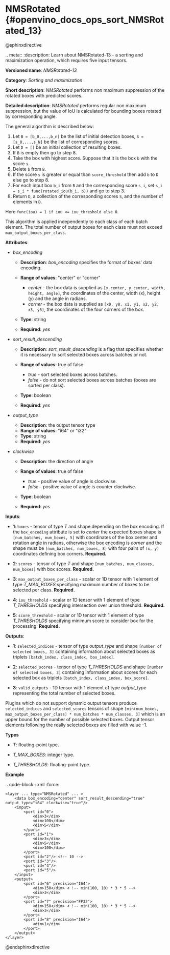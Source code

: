# NMSRotated {#openvino_docs_ops_sort_NMSRotated_13}

@sphinxdirective

.. meta::
  :description: Learn about NMSRotated-13 - a sorting and maximization
                operation, which requires five input tensors.

**Versioned name**: *NMSRotated-13*

**Category**: *Sorting and maximization*

**Short description**: *NMSRotated* performs non maximum suppression of the rotated boxes with predicted scores.

**Detailed description**: *NMSRotated* performs regular non maximum suppression, but the value of IoU is calculated for bounding boxes rotated by corresponding angle.

The general algorithm is described below:

1.  Let ``B = [b_0,...,b_n]`` be the list of initial detection boxes, ``S = [s_0,...,s_N]`` be  the list of corresponding scores.
2.  Let ``D = []`` be an initial collection of resulting boxes.
3.  If ``B`` is empty then go to step 8.
4.  Take the box with highest score. Suppose that it is the box ``b`` with the score ``s``.
5.  Delete ``b`` from ``B``.
6.  If the score ``s`` is greater or equal than ``score_threshold``  then add ``b`` to ``D`` else go to step 8.
7.  For each input box ``b_i`` from ``B`` and the corresponding score ``s_i``, set ``s_i = s_i * func(rotated_iou(b_i, b))`` and go to step 3.
8.  Return ``D``, a collection of the corresponding scores ``S``, and the number of elements in ``D``.

Here ``func(iou) = 1 if iou <= iou_threshold else 0``.

This algorithm is applied independently to each class of each batch element. The total number of output boxes for each class must not exceed ``max_output_boxes_per_class``.

**Attributes**:

* *box_encoding*

  * **Description**: *box_encoding* specifies the format of boxes' data encoding.
  * **Range of values**: "center" or "corner"
    * *center* - the box data is supplied as ``[x_center, y_center, width, height, angle]``, the coordinates of the center, width (x), height (y) and the angle in radians.
    * *corner* - the box data is supplied as ``[x0, y0, x1, y1, x2, y2, x3, y3]``, the coordinates of the four corners of the box.

  * **Type**: string
  * **Required**: *yes*

* *sort_result_descending*

  * **Description**: *sort_result_descending* is a flag that specifies whether it is necessary to sort selected boxes across batches or not.
  * **Range of values**: true of false

    * *true* - sort selected boxes across batches.
    * *false* - do not sort selected boxes across batches (boxes are sorted per class).
  * **Type**: boolean
  * **Required**: *yes*

* *output_type*

  * **Description**: the output tensor type
  * **Range of values**: "i64" or "i32"
  * **Type**: string
  * **Required**: *yes*

* *clockwise*

  * **Description**: the direction of angle
  * **Range of values**: true of false

    * *true* - positive value of angle is clockwise.
    * *false* - positive value of angle is counter clockwise.
  * **Type**: boolean
  * **Required**: *yes*


**Inputs**:

*   **1**: ``boxes`` - tensor of type *T* and shape depending on the box encoding. If the ``box_encoding`` attribute is set to *center* the expected boxes shape is ``[num_batches, num_boxes, 5]`` with coordinates of the box center and rotation angle in radians, otherwise the box encoding is *corner* and the shape must be ``[num_batches, num_boxes, 8]`` with four pairs of ``(x, y)`` coordinates defining box corners. **Required.**

*   **2**: ``scores`` - tensor of type *T* and shape ``[num_batches, num_classes, num_boxes]`` with box scores. **Required.**

*   **3**: ``max_output_boxes_per_class`` - scalar or 1D tensor with 1 element of type *T_MAX_BOXES* specifying maximum number of boxes to be selected per class. **Required.**

*   **4**: ``iou_threshold`` - scalar or 1D tensor with 1 element of type *T_THRESHOLDS* specifying intersection over union threshold. **Required.**

*   **5**: ``score_threshold`` - scalar or 1D tensor with 1 element of type *T_THRESHOLDS* specifying minimum score to consider box for the processing. **Required.**


**Outputs**:

*   **1**: ``selected_indices`` - tensor of type *output_type* and shape ``[number of selected boxes, 3]`` containing information about selected boxes as triplets ``[batch_index, class_index, box_index]``.

*   **2**: ``selected_scores`` - tensor of type *T_THRESHOLDS* and shape ``[number of selected boxes, 3]`` containing information about scores for each selected box as triplets ``[batch_index, class_index, box_score]``.

*   **3**: ``valid_outputs`` - 1D tensor with 1 element of type *output_type* representing the total number of selected boxes.

Plugins which do not support dynamic output tensors produce ``selected_indices`` and ``selected_scores`` tensors of shape ``[min(num_boxes, max_output_boxes_per_class) * num_batches * num_classes, 3]`` which is an upper bound for the number of possible selected boxes. Output tensor elements following the really selected boxes are filled with value -1.

**Types**

* *T*: floating-point type.

* *T_MAX_BOXES*: integer type.

* *T_THRESHOLDS*: floating-point type.


**Example**

.. code-block:: xml
    :force:

    <layer ... type="NMSRotated" ... >
        <data box_encoding="center" sort_result_descending="true" output_type="i64" clockwise="true"/>
        <input>
            <port id="0">
                <dim>3</dim>
                <dim>100</dim>
                <dim>5</dim>
            </port>
            <port id="1">
                <dim>3</dim>
                <dim>5</dim>
                <dim>100</dim>
            </port>
            <port id="2"/> <!-- 10 -->
            <port id="3"/>
            <port id="4"/>
            <port id="5"/>
        </input>
        <output>
            <port id="6" precision="I64">
                <dim>150</dim> < !-- min(100, 10) * 3 * 5 -->
                <dim>3</dim>
            </port>
            <port id="7" precision="FP32">
                <dim>150</dim> < !-- min(100, 10) * 3 * 5 -->
                <dim>3</dim>
            </port>
            <port id="8" precision="I64">
                <dim>1</dim>
            </port>
        </output>
    </layer>

@endsphinxdirective
